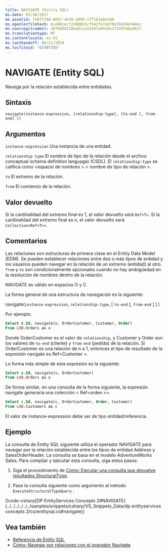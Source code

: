 ```yaml
---
title: NAVIGATE (Entity SQL)
ms.date: 03/30/2017
ms.assetid: f107f29d-005f-4e39-a898-17f163abb1d0
ms.openlocfilehash: 6ce88cecf210d8b3cf541fe7e870e19a59e344ec
ms.sourcegitcommit: a970268118ea61ce14207e0916e17243546a491f
ms.translationtype: MT
ms.contentlocale: es-ES
ms.lasthandoff: 06/21/2019
ms.locfileid: "67307335"
---
```

# <a name="navigate-entity-sql"></a>NAVIGATE (Entity SQL)

Navega por la relación establecida entre entidades.

## <a name="syntax"></a>Sintaxis

```
navigate(instance-expression, [relationship-type], [to-end [, from-end] ])
```

## <a name="arguments"></a>Argumentos

`instance-expression` Una instancia de una entidad.

`relationship-type` El nombre de tipo de la relación desde el archivo conceptual schema definition language) (CSDL). El `relationship-type` se califica como \<espacio de nombres >.\< nombre de tipo de relación >.

`to` El extremo de la relación.

`from` El comienzo de la relación.

## <a name="return-value"></a>Valor devuelto

Si la cardinalidad del extremo final es 1, el valor devuelto será `Ref<T>`. Si la cardinalidad del extremo final es n, el valor devuelto será `Collection<Ref<T>>`.

## <a name="remarks"></a>Comentarios

Las relaciones son estructuras de primera clase en el Entity Data Model (EDM). Se pueden establecer relaciones entre dos o más tipos de entidad y los usuarios pueden navegar en la relación de un extremo (entidad) al otro. `from` y `to` son condicionalmente opcionales cuando no hay ambigüedad en la resolución de nombres dentro de la relación.

NAVIGATE es válido en espacios O y C.

La forma general de una estructura de navegación es la siguiente:

navigate(`instance-expression`, `relationship-type`, [ `to-end` [, `from-end` ] ] )

Por ejemplo:

```sql
Select o.Id, navigate(o, OrderCustomer, Customer, Order)
From LOB.Orders as o
```

Donde OrderCustomer es el valor de `relationship`, y Customer y Order son los valores de `to-end` (cliente) y `from-end` (pedido) de la relación. Si OrderCustomer es una relación de n a 1, entonces el tipo de resultado de la expresión navigate es Ref\<Customer >.

Lo forma más simple de esta expresión es la siguiente:

```sql
Select o.Id, navigate(o, OrderCustomer)
From LOB.Orders as o
```

De forma similar, en una consulta de la forma siguiente, la expresión navigate generaría una colección < Ref\<orden >>.

```sql
Select c.Id, navigate(c, OrderCustomer, Order, Customer)
From LOB.Customers as c
```

El valor de instance-expression debe ser de tipo entidad/referencia.

## <a name="example"></a>Ejemplo

La consulta de Entity SQL siguiente utiliza el operador NAVIGATE para navegar por la relación establecida entre los tipos de entidad Address y SalesOrderHeader. La consulta se basa en el modelo AdventureWorks Sales. Para compilar y ejecutar esta consulta, siga estos pasos:

1. Siga el procedimiento de [Cómo: Ejecutar una consulta que devuelve resultados StructuralType](../../../../../../docs/framework/data/adonet/ef/how-to-execute-a-query-that-returns-structuraltype-results.md).

2. Pase la consulta siguiente como argumento al método `ExecuteStructuralTypeQuery` :

 [!code-csharp[DP EntityServices Concepts 2#NAVIGATE](../../../../../../samples/snippets/csharp/VS_Snippets_Data/dp entityservices concepts 2/cs/entitysql.cs#navigate)]

## <a name="see-also"></a>Vea también

- [Referencia de Entity SQL](../../../../../../docs/framework/data/adonet/ef/language-reference/entity-sql-reference.md)
- [Cómo: Navegar por relaciones con el operador Navigate](../../../../../../docs/framework/data/adonet/ef/language-reference/navigate-entity-sql.md)
